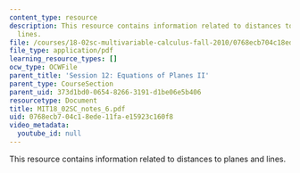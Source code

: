 ```yaml
---
content_type: resource
description: This resource contains information related to distances to planes and
  lines.
file: /courses/18-02sc-multivariable-calculus-fall-2010/0768ecb704c18ede11fae15923c160f8_MIT18_02SC_notes_6.pdf
file_type: application/pdf
learning_resource_types: []
ocw_type: OCWFile
parent_title: 'Session 12: Equations of Planes II'
parent_type: CourseSection
parent_uid: 373d1bd0-0654-8266-3191-d1be06e5b406
resourcetype: Document
title: MIT18_02SC_notes_6.pdf
uid: 0768ecb7-04c1-8ede-11fa-e15923c160f8
video_metadata:
  youtube_id: null
---
```

This resource contains information related to distances to planes and lines.

